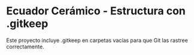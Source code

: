 # Ecuador Cerámico - Estructura con .gitkeep

Este proyecto incluye .gitkeep en carpetas vacías para que Git las rastree correctamente.